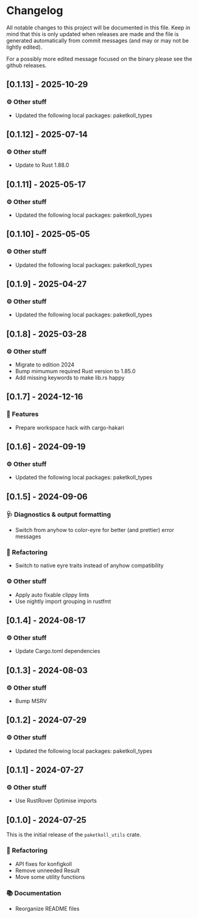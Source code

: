 # Changelog

All notable changes to this project will be documented in this file.
Keep in mind that this is only updated when releases are made and the file
is generated automatically from commit messages (and may or may not be lightly
edited).

For a possibly more edited message focused on the binary please see the github
releases.

## [0.1.13] - 2025-10-29

### ⚙️ Other stuff

- Updated the following local packages: paketkoll_types


## [0.1.12] - 2025-07-14

### ⚙️ Other stuff

- Update to Rust 1.88.0

## [0.1.11] - 2025-05-17

### ⚙️ Other stuff

- Updated the following local packages: paketkoll_types

## [0.1.10] - 2025-05-05

### ⚙️ Other stuff

- Updated the following local packages: paketkoll_types

## [0.1.9] - 2025-04-27

### ⚙️ Other stuff

- Updated the following local packages: paketkoll_types

## [0.1.8] - 2025-03-28

### ⚙️ Other stuff

- Migrate to edition 2024
- Bump mimumum required Rust version to 1.85.0
- Add missing keywords to make lib.rs happy

## [0.1.7] - 2024-12-16

### 🚀 Features

- Prepare workspace hack with cargo-hakari

## [0.1.6] - 2024-09-19

### ⚙️ Other stuff

- Updated the following local packages: paketkoll_types

## [0.1.5] - 2024-09-06

### 🩺 Diagnostics & output formatting

- Switch from anyhow to color-eyre for better (and prettier) error messages

### 🚜 Refactoring

- Switch to native eyre traits instead of anyhow compatibility

### ⚙️ Other stuff

- Apply auto fixable clippy lints
- Use nightly import grouping in rustfmt

## [0.1.4] - 2024-08-17

### ⚙️ Other stuff

- Update Cargo.toml dependencies

## [0.1.3] - 2024-08-03

### ⚙️ Other stuff

- Bump MSRV

## [0.1.2] - 2024-07-29

### ⚙️ Other stuff

- Updated the following local packages: paketkoll_types

## [0.1.1] - 2024-07-27

### ⚙️ Other stuff

- Use RustRover Optimise imports

## [0.1.0] - 2024-07-25

This is the initial release of the `paketkoll_utils` crate.

### 🚜 Refactoring

- API fixes for konfigkoll
- Remove unneeded Result
- Move some utility functions

### 📚 Documentation

- Reorganize README files
